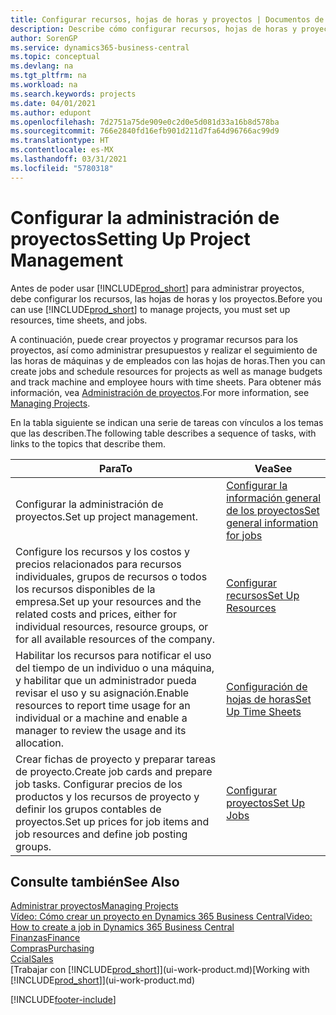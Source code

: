 ```yaml
---
title: Configurar recursos, hojas de horas y proyectos | Documentos de Microsoft
description: Describe cómo configurar recursos, hojas de horas y proyectos para administrar proyectos.
author: SorenGP
ms.service: dynamics365-business-central
ms.topic: conceptual
ms.devlang: na
ms.tgt_pltfrm: na
ms.workload: na
ms.search.keywords: projects
ms.date: 04/01/2021
ms.author: edupont
ms.openlocfilehash: 7d2751a75de909e0c2d0e5d081d33a16b8d578ba
ms.sourcegitcommit: 766e2840fd16efb901d211d7fa64d96766ac99d9
ms.translationtype: HT
ms.contentlocale: es-MX
ms.lasthandoff: 03/31/2021
ms.locfileid: "5780318"
---
```

# <a name="setting-up-project-management"></a><span data-ttu-id="911d9-103">Configurar la administración de proyectos</span><span class="sxs-lookup"><span data-stu-id="911d9-103">Setting Up Project Management</span></span>
<span data-ttu-id="911d9-104">Antes de poder usar [!INCLUDE[prod_short](includes/prod_short.md)] para administrar proyectos, debe configurar los recursos, las hojas de horas y los proyectos.</span><span class="sxs-lookup"><span data-stu-id="911d9-104">Before you can use [!INCLUDE[prod_short](includes/prod_short.md)] to manage projects, you must set up resources, time sheets, and jobs.</span></span>

<span data-ttu-id="911d9-105">A continuación, puede crear proyectos y programar recursos para los proyectos, así como administrar presupuestos y realizar el seguimiento de las horas de máquinas y de empleados con las hojas de horas.</span><span class="sxs-lookup"><span data-stu-id="911d9-105">Then you can create jobs and schedule resources for projects as well as manage budgets and track machine and employee hours with time sheets.</span></span> <span data-ttu-id="911d9-106">Para obtener más información, vea [Administración de proyectos](projects-manage-projects.md).</span><span class="sxs-lookup"><span data-stu-id="911d9-106">For more information, see [Managing Projects](projects-manage-projects.md).</span></span>  

<span data-ttu-id="911d9-107">En la tabla siguiente se indican una serie de tareas con vínculos a los temas que las describen.</span><span class="sxs-lookup"><span data-stu-id="911d9-107">The following table describes a sequence of tasks, with links to the topics that describe them.</span></span>

| <span data-ttu-id="911d9-108">Para</span><span class="sxs-lookup"><span data-stu-id="911d9-108">To</span></span> | <span data-ttu-id="911d9-109">Vea</span><span class="sxs-lookup"><span data-stu-id="911d9-109">See</span></span> |
| --- | --- |
| <span data-ttu-id="911d9-110">Configurar la administración de proyectos.</span><span class="sxs-lookup"><span data-stu-id="911d9-110">Set up project management.</span></span>|[<span data-ttu-id="911d9-111">Configurar la información general de los proyectos</span><span class="sxs-lookup"><span data-stu-id="911d9-111">Set general information for jobs</span></span>](projects-how-setup-jobs.md#to-set-general-information-for-jobs)|
| <span data-ttu-id="911d9-112">Configure los recursos y los costos y precios relacionados para recursos individuales, grupos de recursos o todos los recursos disponibles de la empresa.</span><span class="sxs-lookup"><span data-stu-id="911d9-112">Set up your resources and the related costs and prices, either for individual resources, resource groups, or for all available resources of the company.</span></span> |[<span data-ttu-id="911d9-113">Configurar recursos</span><span class="sxs-lookup"><span data-stu-id="911d9-113">Set Up Resources</span></span>](projects-how-setup-resources.md) |
| <span data-ttu-id="911d9-114">Habilitar los recursos para notificar el uso del tiempo de un individuo o una máquina, y habilitar que un administrador pueda revisar el uso y su asignación.</span><span class="sxs-lookup"><span data-stu-id="911d9-114">Enable resources to report time usage for an individual or a machine and enable a manager to review the usage and its allocation.</span></span> |[<span data-ttu-id="911d9-115">Configuración de hojas de horas</span><span class="sxs-lookup"><span data-stu-id="911d9-115">Set Up Time Sheets</span></span>](projects-how-setup-time-sheets.md) |
| <span data-ttu-id="911d9-116">Crear fichas de proyecto y preparar tareas de proyecto.</span><span class="sxs-lookup"><span data-stu-id="911d9-116">Create job cards and prepare job tasks.</span></span> <span data-ttu-id="911d9-117">Configurar precios de los productos y los recursos de proyecto y definir los grupos contables de proyectos.</span><span class="sxs-lookup"><span data-stu-id="911d9-117">Set up prices for job items and job resources and define job posting groups.</span></span> |[<span data-ttu-id="911d9-118">Configurar proyectos</span><span class="sxs-lookup"><span data-stu-id="911d9-118">Set Up Jobs</span></span>](projects-how-setup-jobs.md) |

## <a name="see-also"></a><span data-ttu-id="911d9-119">Consulte también</span><span class="sxs-lookup"><span data-stu-id="911d9-119">See Also</span></span>

[<span data-ttu-id="911d9-120">Administrar proyectos</span><span class="sxs-lookup"><span data-stu-id="911d9-120">Managing Projects</span></span>](projects-manage-projects.md)  
[<span data-ttu-id="911d9-121">Vídeo: Cómo crear un proyecto en Dynamics 365 Business Central</span><span class="sxs-lookup"><span data-stu-id="911d9-121">Video: How to create a job in Dynamics 365 Business Central</span></span>](https://www.youtube.com/watch?v=VqaPWr7BWmw)  
[<span data-ttu-id="911d9-122">Finanzas</span><span class="sxs-lookup"><span data-stu-id="911d9-122">Finance</span></span>](finance.md)  
[<span data-ttu-id="911d9-123">Compras</span><span class="sxs-lookup"><span data-stu-id="911d9-123">Purchasing</span></span>](purchasing-manage-purchasing.md)  
[<span data-ttu-id="911d9-124">Ccial</span><span class="sxs-lookup"><span data-stu-id="911d9-124">Sales</span></span>](sales-manage-sales.md)  
<span data-ttu-id="911d9-125">[Trabajar con [!INCLUDE[prod_short](includes/prod_short.md)]](ui-work-product.md)</span><span class="sxs-lookup"><span data-stu-id="911d9-125">[Working with [!INCLUDE[prod_short](includes/prod_short.md)]](ui-work-product.md)</span></span>  


[!INCLUDE[footer-include](includes/footer-banner.md)]